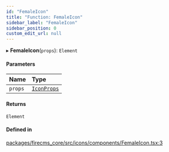 ```yaml
---
id: "FemaleIcon"
title: "Function: FemaleIcon"
sidebar_label: "FemaleIcon"
sidebar_position: 0
custom_edit_url: null
---
```


▸ **FemaleIcon**(`props`): `Element`

#### Parameters

| Name | Type |
| :------ | :------ |
| `props` | [`IconProps`](../types/IconProps.md) |

#### Returns

`Element`

#### Defined in

[packages/firecms_core/src/icons/components/FemaleIcon.tsx:3](https://github.com/FireCMSco/firecms/blob/d45f3739/packages/firecms_core/src/icons/components/FemaleIcon.tsx#L3)
